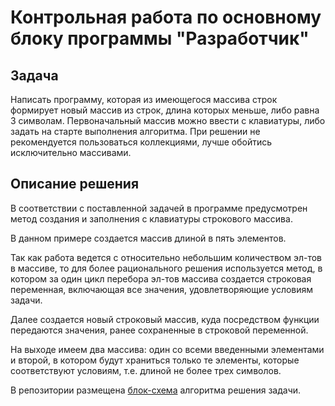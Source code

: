 ﻿# Контрольная работа по основному блоку программы "Разработчик"

## Задача

Написать программу, которая из имеющегося массива строк формирует новый массив из строк, длина которых меньше, либо равна 3 символам. Первоначальный массив можно ввести с клавиатуры, либо задать на старте выполнения алгоритма. При решении не рекомендуется пользоваться коллекциями, лучше обойтись исключительно массивами.

## Описание решения

В соответствии с поставленной задачей в программе предусмотрен метод
создания и заполнения с клавиатуры строкового массива.

В данном примере создается массив длиной в пять элементов.

Так как работа ведется с относительно небольшим количеством эл-тов в массиве, то для более рационального решения используется метод, в котором за один цикл перебора эл-тов массива создается строковая переменная, включающая все значения, удовлетворяющие условиям задачи.

Далее создается новый строковый массив, куда посредством функции передаются значения, ранее сохраненные в строковой переменной.

На выходе имеем два массива: один со всеми введенными элементами и второй, в котором будут храниться только те элементы, которые соответствуют условиям, т.е. длиной не более трех символов.

В репозитории размещена [блок-схема](https://github.com/ArChenKo/TestWorkMainUnit/blob/main/block-diagram.drawio) алгоритма решения задачи.
